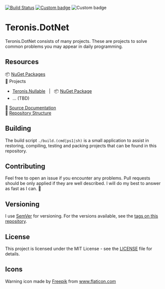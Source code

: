 [![Build Status](https://dev.azure.com/teroneko/Teronis.DotNet/_apis/build/status/NuGetPushArtifacts?branchName=develop)](https://dev.azure.com/teroneko/Teronis.DotNet/_build/latest?definitionId=5&branchName=master)
[![Custom badge](https://buildstats.info/nuget/Teronis.MSBuild.Packaging.ProjectBuildInPackage?includePreReleases=true)](https://www.nuget.org/packages?q=Teroneko+Teronis)
![Custom badge](https://img.shields.io/endpoint?url=https%3A%2F%2Fgist.githubusercontent.com%2Fteroneko%2Fa807e920ca2ee8d3e5749366d3528486%2Fraw%2F05805ebd5a26fb58cabb26a42bd6baf467822fd7%2Fpreview-badge.json)

# Teronis.DotNet

Teronis.DotNet consists of many projects. These are projects to solve common problems you may appear in daily programming.

## Resources

:package: [NuGet Packages](https://www.nuget.org/packages?q=Teronis)
<br />:briefcase: Projects

- [Teronis.Nullable](/src/Nullable) &nbsp; | &nbsp; :package: [NuGet Package](https://www.nuget.org/packages/Teronis.Nullable)
- ... (TBD)
  
:book: [Source Documentation](https://teroneko.de/docs/Teronis.DotNet/Microsoft.Extensions.DependencyInjection.html)
<br/>:1234: [Repository Structure](/docs/ProjectStructure.md)

## Building

The build script `./build.(cmd|ps1|sh)` is a small application to assist in restoring, compiling, testing and packing projects that can be found in this repository.

## Contributing

Feel free to open an issue if you encounter any problems. Pull requests should be only applied if they are well described. I will do my best to answer as fast as I can. :slightly_smiling_face:

## Versioning

I use [SemVer](http://semver.org/) for versioning. For the versions available, see the [tags on this repository](https://github.com/teroneko/Teronis.DotNet/tags).

## License

This project is licensed under the MIT License - see the [LICENSE](LICENSE) file for details.

## Icons

<div>Warning icon made by <a href="https://www.flaticon.com/authors/freepik" title="Freepik">Freepik</a> from <a href="https://www.flaticon.com/" title="Flaticon">www.flaticon.com</a></div>
